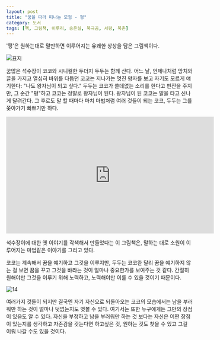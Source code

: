```yaml
---
layout: post
title: "꿈을 따라 떠나는 모험 - 펑"
category: 도서
tags: [책, 그림책, 이루리, 송은실, 북극곰, 서평, 북촌]
---
```


'펑'은 원하는대로 말만하면 이루어지는 유쾌한 상상을 담은 그림책이다.

![표지](https://lh3.googleusercontent.com/WZqF2PnFXyUmxw2Mk8EVI_Ovu8gnDAd3630ITTei8u2sL09HgVF8Piahlmrsk81d6xqfYV4cF_fDZw=s480)

꿈많은 석수장이 코코와 시니컬한 두더지 두두는 함께 산다.
어느 날, 언제나처럼 망치와 끌을 가지고 열심히 바위를 다듬던 코코는
지나가는 멋진 왕자를 보고 자기도 모르게 얘기한다:
"나도 왕자님이 되고 싶다."
두두는 코코가 쓸데없는 소리를 한다고 핀잔을 주지만,
그 순간 "펑"하고 코코는 정말로 왕자님이 된다.
왕자님이 된 코코는 말을 타고 신나게 달려간다.
그 후로도 말 할 때마다 마치 마법처럼 여러 것들이 되는 코코,
두두는 그를 쫒아가기 빠쁘기만 하다.

<center><iframe width="560" height="315" src="https://www.youtube.com/embed/v4SGHIxRQxU" frameborder="0" allow="autoplay; encrypted-media" allowfullscreen></iframe></center>

석수장이에 대한 옛 이야기를 각색해서 만들었다는 이 그림책은,
말하는 대로 소원이 이루어지는 마법같은 이야기를 그리고 있다.

코코는 계속해서 꿈을 얘기하고 그것을 이루지만,
두두는 코코완 달리 꿈을 얘기하지 않는 걸 보면
꿈을 꾸고 그것을 바라는 것이 얼마나 중요한가를 보여주는 것 같다.
간절히 원해야만 그것을 이루기 위해 노력하고, 노력해야만 이룰 수 있을 것이기 때문이다.

![14](https://lh3.googleusercontent.com/aQZKtNmpIpDKzWXvJlnYn0Sk8_tnpG2HjpszZQp3eKNIvTw3eWaLh-xX0MHHAlG2yd36pA8yeLpLtQ=s560)

여러가지 것들이 되지만 결국엔 자기 자신으로 되돌아오는 코코의 모습에서는
남을 부러워만 하는 것이 얼마나 덧없는지도 엿볼 수 있다.
여기서는 또한 누구에게든 그만의 장점이 있음도 알 수 있다.
자신을 부정하고 남을 부러워만 하는 것 보다는
자신은 어떤 장점이 있는지를 생각하고 자존감을 갖는다면
하고싶은 것, 원하는 것도 찾을 수 있고
그걸 이뤄 나갈 수도 있을 것이다.
